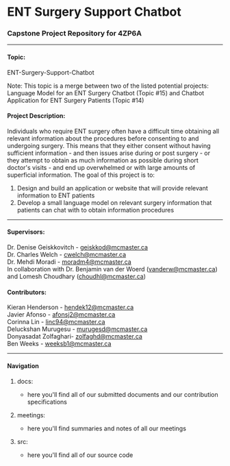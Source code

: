 # ENT Surgery Support Chatbot
### Capstone Project Repository for 4ZP6A
---
#### Topic:
ENT-Surgery-Support-Chatbot  

Note: This topic is a merge between two of the listed potential projects: Language Model for an ENT Surgery Chatbot (Topic #15) and Chatbot Application for ENT Surgery Patients (Topic #14)

#### Project Description:
Individuals who require ENT surgery often have a difficult time obtaining all relevant information about the procedures before consenting to and undergoing surgery. This means that they either consent without having sufficient information - and then issues arise during or post surgery - or they attempt to obtain as much information as possible during short doctor's visits - and end up overwhelmed or with large amounts of superficial information. The goal of this project is to:
1. Design and build an application or website that will provide relevant information to ENT patients
2. Develop a small language model on relevant surgery information that patients can chat with to obtain information procedures

---
#### Supervisors:
Dr. Denise Geiskkovitch - geiskkod@mcmaster.ca  
Dr. Charles Welch - cwelch@mcmaster.ca  
Dr. Mehdi Moradi - moradm4@mcmaster.ca  
In collaboration with Dr. Benjamin van der Woerd (vanderw@mcmaster.ca) and Lomesh Choudhary (choudhl@mcmaster.ca)

#### Contributors:
Kieran Henderson - hendek12@mcmaster.ca  
Javier Afonso - afonsj2@mcmaster.ca  
Corinna Lin - linc94@mcmaster.ca  
Deluckshan Murugesu - murugesd@mcmaster.ca  
Donyasadat Zolfaghari- zolfaghd@mcmaster.ca  
Ben Weeks - weeksb1@mcmaster.ca  

----
#### Navigation

1. docs: 
    - here you'll find all of our submitted documents and our contribution specifications

2. meetings:
    - here you'll find summaries and notes of all our meetings

3. src:
    - here you'll find all of our source code
